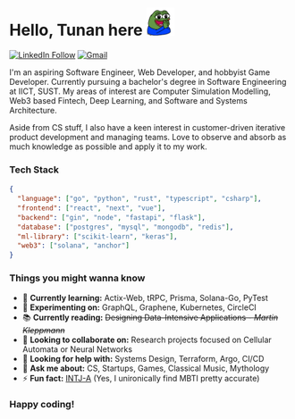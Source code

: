 
# Hello, Tunan here    <img src="https://github.com/TahsinTunan/TahsinTunan/blob/main/happy-clap.gif" height="50px" width="50px">

[![LinkedIn Follow](https://img.shields.io/badge/%20-Follow-000000?color=0b0b0b&labelColor=333333&logo=linkedin&logoColor=f5f7fe)](http://www.linkedin.com/comm/mynetwork/discovery-see-all?usecase=PEOPLE_FOLLOWS&followMember=tahsintunan)
[![Gmail](https://img.shields.io/badge/%20-Send%20Mail-000000?color=0b0b0b&labelColor=333333&logo=gmail&logoColor=f5f7fe)](mailto:tahsintunan@gmail.com?subject=From%20GitHub&&body=Hi,%20there.%20Found%20you%20on%20GitHub!%20Let's%20talk%20about...)

I'm an aspiring Software Engineer, Web Developer, and hobbyist Game Developer. Currently pursuing a bachelor's degree in Software Engineering at IICT, SUST. My areas of interest are Computer Simulation Modelling, Web3 based Fintech, Deep Learning, and Software and Systems Architecture.

Aside from CS stuff, I also have a keen interest in customer-driven iterative product development and managing teams. Love to observe and absorb as much knowledge as possible and apply it to my work.


### Tech Stack

```json
{
  "language": ["go", "python", "rust", "typescript", "csharp"],
  "frontend": ["react", "next", "vue"],
  "backend": ["gin", "node", "fastapi", "flask"],
  "database": ["postgres", "mysql", "mongodb", "redis"],
  "ml-library": ["scikit-learn", "keras"],
  "web3": ["solana", "anchor"]
}
```


### Things you might wanna know

<!-- - 🔭 **Currently working on:** ... -->
- 🌱 **Currently learning:** Actix-Web, tRPC, Prisma, Solana-Go, PyTest
- 🧪 **Experimenting on:** GraphQL, Graphene, Kubernetes, CircleCI
- 📚 **Currently reading:** ~~Designing Data-Intensive Applications - _Martin Kleppmann_~~
- 👯 **Looking to collaborate on:** Research projects focused on Cellular Automata or Neural Networks
- 🤔 **Looking for help with:** Systems Design, Terraform, Argo, CI/CD
- 💬 **Ask me about:** CS, Startups, Games, Classical Music, Mythology
- ⚡ **Fun fact:** [INTJ-A](https://www.16personalities.com/intj-personality) (Yes, I unironically find MBTI pretty accurate)


### Happy coding!
